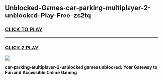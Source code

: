 
## Unblocked-Games-car-parking-multiplayer-2-unblocked-Play-Free-zs2tq
<h3>
<a href="https://premium76.site?title=car-parking-multiplayer-2-unblocked&ref=23A">CLICK TO PLAY</a></h3>
<hr>

<h3>
<a href="https://premium76.site?title=car-parking-multiplayer-2-unblocked&ref=23A">CLICK 2 PLAY</a>
  
</h3>

<a href="https://premium76.site?title=car-parking-multiplayer-2-unblocked&ref=23A"><img src="https://clearcache.store/games.png"></a>


**car-parking-multiplayer-2-unblocked games unblocked: Your Gateway to Fun and Accessible Online Gaming**

